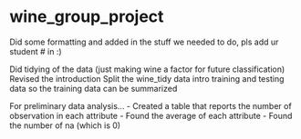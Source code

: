 # wine_group_project

Did some formatting and added in the stuff we needed to do, pls add ur student # in :)

Did tidying of the data (just making wine a factor for future classification)
Revised the introduction
Split the wine_tidy data intro training and testing data so the training data can be summarized

For preliminary data analysis...
    - Created a table that reports the number of observation in each attribute
    - Found the average of each attribute
    - Found the number of na (which is 0)